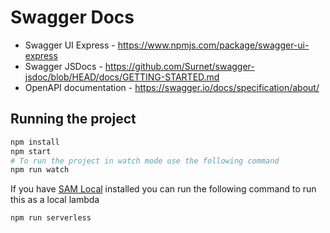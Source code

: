 # Swagger Docs

- Swagger UI Express - https://www.npmjs.com/package/swagger-ui-express
- Swagger JSDocs - https://github.com/Surnet/swagger-jsdoc/blob/HEAD/docs/GETTING-STARTED.md
- OpenAPI documentation - https://swagger.io/docs/specification/about/

## Running the project

``` bash
npm install
npm start
# To run the project in watch mode use the following command
npm run watch
```

If you have [SAM Local](https://github.com/awslabs/aws-sam-cli) installed you can run the following command to run this as a local lambda

``` bash
npm run serverless
```
